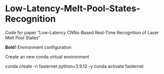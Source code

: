 # Low-Latency-Melt-Pool-States-Recognition
Code for paper “Low-Latency CNNs-Based Real-Time Recognition of Laser Melt Pool States”

**Bold**1 Environment configuration


Create an new conda virtual environment

conda create -n fasternet python=3.9.12 -y
conda activate fasternet
